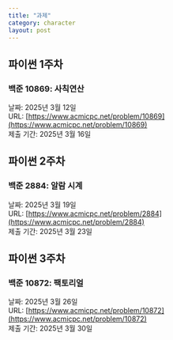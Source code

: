 ```yaml
---
title: "과제"
category: character
layout: post
---
```


## 파이썬 1주차
### 백준 10869: 사칙연산
날짜: 2025년 3월 12일<br>
URL: [https://www.acmicpc.net/problem/10869](https://www.acmicpc.net/problem/10869)<br>
제출 기간: 2025년 3월 16일

## 파이썬 2주차
### 백준 2884: 알람 시계
날짜: 2025년 3월 19일<br>
  URL: [https://www.acmicpc.net/problem/2884](https://www.acmicpc.net/problem/2884)<br>
제출 기간: 2025년 3월 23일

## 파이썬 3주차
### 백준 10872: 팩토리얼
날짜: 2025년 3월 26일<br>
  URL: [https://www.acmicpc.net/problem/10872](https://www.acmicpc.net/problem/10872)<br>
제출 기간: 2025년 3월 30일

